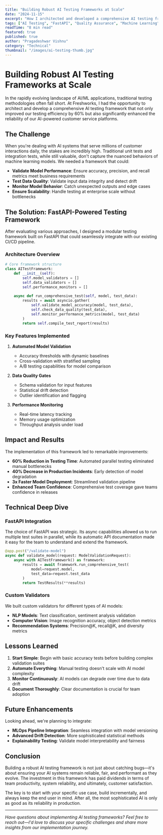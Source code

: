 ```yaml
---
title: "Building Robust AI Testing Frameworks at Scale"
date: "2024-11-15"
excerpt: "How I architected and developed a comprehensive AI testing framework using FastAPI that reduced testing time by 60% while improving accuracy metrics."
tags: ["AI Testing", "FastAPI", "Quality Assurance", "Machine Learning"]
readTime: "8 min read"
featured: true
published: true
author: "Pragadeshwar Vishnu"
category: "Technical"
thumbnail: "/images/ai-testing-thumb.jpg"
---
```


# Building Robust AI Testing Frameworks at Scale

In the rapidly evolving landscape of AI/ML applications, traditional testing methodologies often fall short. At Freshworks, I had the opportunity to architect and develop a comprehensive AI testing framework that not only improved our testing efficiency by 60% but also significantly enhanced the reliability of our AI-powered customer service platforms.

## The Challenge

When you're dealing with AI systems that serve millions of customer interactions daily, the stakes are incredibly high. Traditional unit tests and integration tests, while still valuable, don't capture the nuanced behaviors of machine learning models. We needed a framework that could:

- **Validate Model Performance**: Ensure accuracy, precision, and recall metrics meet business requirements
- **Test Data Quality**: Validate input data integrity and detect drift
- **Monitor Model Behavior**: Catch unexpected outputs and edge cases
- **Ensure Scalability**: Handle testing at enterprise scale without bottlenecks

## The Solution: FastAPI-Powered Testing Framework

After evaluating various approaches, I designed a modular testing framework built on FastAPI that could seamlessly integrate with our existing CI/CD pipeline.

### Architecture Overview

```python
# Core framework structure
class AITestFramework:
    def __init__(self):
        self.model_validators = []
        self.data_validators = []
        self.performance_monitors = []
        
    async def run_comprehensive_test(self, model, test_data):
        results = await asyncio.gather(
            self.validate_model_accuracy(model, test_data),
            self.check_data_quality(test_data),
            self.monitor_performance_metrics(model, test_data)
        )
        return self.compile_test_report(results)
```

### Key Features Implemented

1. **Automated Model Validation**
   - Accuracy thresholds with dynamic baselines
   - Cross-validation with stratified sampling
   - A/B testing capabilities for model comparison

2. **Data Quality Gates**
   - Schema validation for input features
   - Statistical drift detection
   - Outlier identification and flagging

3. **Performance Monitoring**
   - Real-time latency tracking
   - Memory usage optimization
   - Throughput analysis under load

## Impact and Results

The implementation of this framework led to remarkable improvements:

- **60% Reduction in Testing Time**: Automated parallel testing eliminated manual bottlenecks
- **40% Decrease in Production Incidents**: Early detection of model degradation
- **3x Faster Model Deployment**: Streamlined validation pipeline
- **Enhanced Team Confidence**: Comprehensive test coverage gave teams confidence in releases

## Technical Deep Dive

### FastAPI Integration

The choice of FastAPI was strategic. Its async capabilities allowed us to run multiple test suites in parallel, while its automatic API documentation made it easy for the team to understand and extend the framework.

```python
@app.post("/validate-model")
async def validate_model(request: ModelValidationRequest):
    async with AITestFramework() as framework:
        results = await framework.run_comprehensive_test(
            model=request.model,
            test_data=request.test_data
        )
        return TestResults(**results)
```

### Custom Validators

We built custom validators for different types of AI models:

- **NLP Models**: Text classification, sentiment analysis validation
- **Computer Vision**: Image recognition accuracy, object detection metrics
- **Recommendation Systems**: Precision@K, recall@K, and diversity metrics

## Lessons Learned

1. **Start Simple**: Begin with basic accuracy tests before building complex validation suites
2. **Automate Everything**: Manual testing doesn't scale with AI model complexity
3. **Monitor Continuously**: AI models can degrade over time due to data drift
4. **Document Thoroughly**: Clear documentation is crucial for team adoption

## Future Enhancements

Looking ahead, we're planning to integrate:
- **MLOps Pipeline Integration**: Seamless integration with model versioning
- **Advanced Drift Detection**: More sophisticated statistical methods
- **Explainability Testing**: Validate model interpretability and fairness

## Conclusion

Building a robust AI testing framework is not just about catching bugs—it's about ensuring your AI systems remain reliable, fair, and performant as they evolve. The investment in this framework has paid dividends in terms of team productivity, system reliability, and ultimately, customer satisfaction.

The key is to start with your specific use case, build incrementally, and always keep the end user in mind. After all, the most sophisticated AI is only as good as its reliability in production.

---

*Have questions about implementing AI testing frameworks? Feel free to reach out—I'd love to discuss your specific challenges and share more insights from our implementation journey.* 